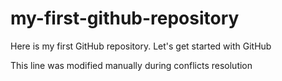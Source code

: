 # my-first-github-repository
Here is my first GitHub repository.  Let's get started with GitHub

This line was modified manually during conflicts resolution

